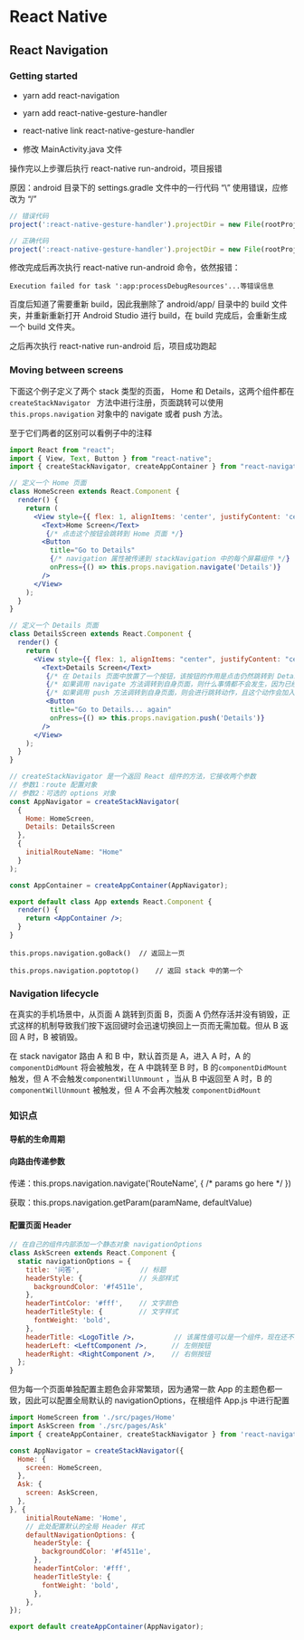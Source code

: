# React Native

## React Navigation

[官网]: https://reactnavigation.org/docs/en/getting-started.html

### Getting started

+ yarn add react-navigation

+ yarn add react-native-gesture-handler
+ react-native link react-native-gesture-handler
+ 修改 MainActivity.java 文件

操作完以上步骤后执行 react-native run-android，项目报错

原因：android 目录下的 settings.gradle 文件中的一行代码 “\” 使用错误，应修改为 “/”

```js
// 错误代码
project(':react-native-gesture-handler').projectDir = new File(rootProject.projectDir, '..\node_modules\react-native-gesture-handler\android')

// 正确代码
project(':react-native-gesture-handler').projectDir = new File(rootProject.projectDir, '../node_modules/react-native-gesture-handler/android')
```

修改完成后再次执行 react-native run-android 命令，依然报错：

``Execution failed for task ':app:processDebugResources'...等错误信息``

百度后知道了需要重新 build，因此我删除了 android/app/ 目录中的 build 文件夹，并重新重新打开 Android Studio 进行 build，在 build 完成后，会重新生成一个 build 文件夹。

之后再次执行 react-native run-android 后，项目成功跑起

### Moving between screens

下面这个例子定义了两个 stack 类型的页面， Home 和 Details，这两个组件都在 ``createStackNavigator `` 方法中进行注册，页面跳转可以使用 ``this.props.navigation``  对象中的 navigate 或者 push 方法。

至于它们两者的区别可以看例子中的注释

```jsx
import React from "react";
import { View, Text, Button } from "react-native";
import { createStackNavigator, createAppContainer } from "react-navigation";

// 定义一个 Home 页面
class HomeScreen extends React.Component {
  render() {
    return (
      <View style={{ flex: 1, alignItems: 'center', justifyContent: 'center' }}>
        <Text>Home Screen</Text>
         {/* 点击这个按钮会跳转到 Home 页面 */}
        <Button
          title="Go to Details"
          {/* navigation 属性被传递到 stackNavigation 中的每个屏幕组件 */}
          onPress={() => this.props.navigation.navigate('Details')}
        />
      </View>
    );
  }
}

// 定义一个 Details 页面
class DetailsScreen extends React.Component {
  render() {
    return (
      <View style={{ flex: 1, alignItems: "center", justifyContent: "center" }}>
        <Text>Details Screen</Text>
         {/* 在 Details 页面中放置了一个按钮，该按钮的作用是点击仍然跳转到 Details 页面，也就是自身。那么在自身跳转到自身会怎么样呢？*/}
         {/* 如果调用 navigate 方法调转到自身页面，则什么事情都不会发生，因为已经在本页面了 */}
         {/* 如果调用 push 方法调转到自身页面，则会进行跳转动作，且这个动作会加入到跳转历史里，也就是当点击返回上一页时，会仍然返回该页面 */}
         <Button
          title="Go to Details... again"
          onPress={() => this.props.navigation.push('Details')}
        />
      </View>
    );
  }
}

// createStackNavigator 是一个返回 React 组件的方法，它接收两个参数
// 参数1：route 配置对象
// 参数2：可选的 options 对象
const AppNavigator = createStackNavigator(
  {
    Home: HomeScreen,
    Details: DetailsScreen
  },
  {
    initialRouteName: "Home"
  }
);

const AppContainer = createAppContainer(AppNavigator);

export default class App extends React.Component {
  render() {
    return <AppContainer />;
  }
}
```

```
this.props.navigation.goBack()	// 返回上一页

this.props.navigation.poptotop()	// 返回 stack 中的第一个
```

### Navigation lifecycle

在真实的手机场景中，从页面 A 跳转到页面 B，页面 A 仍然存活并没有销毁，正式这样的机制导致我们按下返回键时会迅速切换回上一页而无需加载。但从 B 返回 A 时，B 被销毁。

在 stack navigator 路由 A 和 B 中，默认首页是 A，进入 A 时，A 的 `componentDidMount` 将会被触发，在 A 中跳转至 B 时，B 的`componentDidMount` 触发，但 A 不会触发`componentWillUnmount` ，当从 B 中返回至 A 时，B 的 `componentWillUnmount` 被触发，但 A 不会再次触发 `componentDidMount` 

### 知识点

#### 导航的生命周期



#### 向路由传递参数

传递：this.props.navigation.navigate('RouteName', { /* params go here */ })

获取：this.props.navigation.getParam(paramName, defaultValue)

#### 配置页面 Header

```jsx
// 在自己的组件内部添加一个静态对象 navigationOptions
class AskScreen extends React.Component {
  static navigationOptions = {
    title: '问答',			   // 标题
    headerStyle: {	 			// 头部样式
      backgroundColor: '#f4511e',
    },
    headerTintColor: '#fff',	// 文字颜色
    headerTitleStyle: {			// 文字样式
      fontWeight: 'bold',	
    },
    headerTitle: <LogoTitle />，			// 该属性值可以是一个组件，现在还不清楚使用规则
    headerLeft: <LeftComponent />,		// 左侧按钮
    headerRight: <RightComponent />,	// 右侧按钮
  };
}
```

但为每一个页面单独配置主题色会非常繁琐，因为通常一款 App 的主题色都一致，因此可以配置全局默认的 navigationOptions，在根组件 App.js 中进行配置

```jsx
import HomeScreen from './src/pages/Home'
import AskScreen from './src/pages/Ask'
import { createAppContainer, createStackNavigator } from 'react-navigation';

const AppNavigator = createStackNavigator({
  Home: {
    screen: HomeScreen,
  },
  Ask: {
    screen: AskScreen,
  },
}, {
    initialRouteName: 'Home',
    // 此处配置默认的全局 Header 样式
    defaultNavigationOptions: {
      headerStyle: {
        backgroundColor: '#f4511e',
      },
      headerTintColor: '#fff',
      headerTitleStyle: {
        fontWeight: 'bold',
      },
    },
});

export default createAppContainer(AppNavigator);

```















